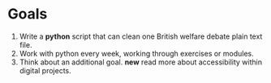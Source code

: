 # Goals
1. Write a **python** script that can clean one British welfare debate plain text file.
2. Work with python every week, working through exercises or modules.
3. Think about an additional goal. **new** read more about accessibility within digital projects.

